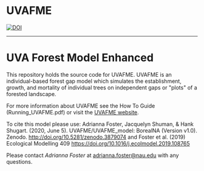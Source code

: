 # UVAFME 

[![DOI](https://zenodo.org/badge/145996324.svg)](https://zenodo.org/badge/latestdoi/145996324)

----------------

# UVA Forest Model Enhanced

This repository holds the source code for UVAFME. UVAFME is an individual-based forest gap model which simulates the establishment, growth, and mortality of individual trees on independent gaps or "plots" of a forested landscape. 

For more information about UVAFME see the How To Guide (Running_UVAFME.pdf) or visit the [UVAFME website](https://uvafme.github.io/).

To cite this model please use:
  Adrianna Foster, Jacquelyn Shuman, & Hank Shugart. (2020, June 5). UVAFME/UVAFME_model: BorealNA (Version v1.0). Zenodo. http://doi.org/10.5281/zenodo.3879074 
 and 
  Foster et al. (2019) Ecological Modelling 409 https://doi.org/10.1016/j.ecolmodel.2019.108765

Please contact *Adrianna Foster* at adrianna.foster@nau.edu with any questions.
